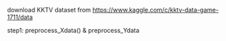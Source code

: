 



 download KKTV dataset from https://www.kaggle.com/c/kktv-data-game-1711/data

 step1: preprocess_Xdata() & preprocess_Ydata

 
